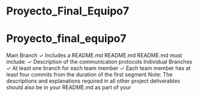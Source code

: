 # Proyecto_Final_Equipo7

# Proyecto_final_equipo7

Main Branch ✓ Includes a README.md 
README.md README.md must include: ✓ Description of the communication 
protocols 
Individual Branches ✓ At least one branch for each team member ✓ Each team member has at least four 
commits from the duration of the first 
segment 
Note: The descriptions and 
explanations required in all other 
project deliverables should also be in 
your README.md as part of your